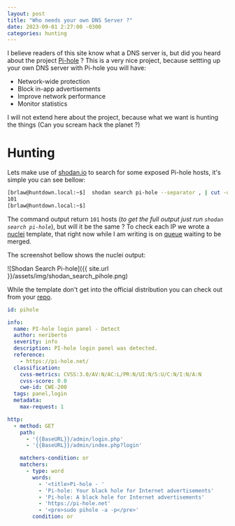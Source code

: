 ```yaml
---
layout: post
title: "Who needs your own DNS Server ?"
date: 2023-09-01 2:27:00 -0300
categories: hunting
---
```


I believe readers of this site know what a DNS server is, but did you heard about the project [Pi-hole](https://pi-hole.net/) ? This is a very nice project, because settting up your own DNS server with Pi-hole you will have:

* Network-wide protection
* Block in-app advertisements
* Improve network performance
* Monitor statistics

I will not extend here about the project, because what we want is hunting the things (Can you scream hack the planet ?)

# Hunting

Lets make use of [shodan.io](https://www.shodan.io/) to search for some exposed Pi-hole hosts, it's simple you can see bellow:

```bash
[brlaw@huntdown.local:~$]  shodan search pi-hole --separator , | cut -d, -f 1 | wc -l
101
[brlaw@huntdown.local:~$]
```

The command output return `101` hosts (*to get the full output just run `shodan search pi-hole`*), but will it be the same ? To check each IP we wrote a [nuclei](https://github.com/projectdiscovery/nuclei) template, that right now while I am writing is on [queue](https://github.com/projectdiscovery/nuclei-templates/pull/8149) waiting to be merged.

The screenshot bellow shows the nuclei output:

![Shodan Search Pi-hole]({{ site.url }}/assets/img/shodan_search_pihole.png)

While the template don't get into the official distribution you can check out from your [repo](https://github.com/neriberto/nuclei-templates/blob/feature/pihole/http/exposed-panels/pihole-login.yaml).

```yaml
id: pihole

info:
  name: PI-hole login panel - Detect
  author: neriberto
  severity: info
  description: PI-hole login panel was detected.
  reference:
    - https://pi-hole.net/
  classification:
    cvss-metrics: CVSS:3.0/AV:N/AC:L/PR:N/UI:N/S:U/C:N/I:N/A:N
    cvss-score: 0.0
    cwe-id: CWE-200
  tags: panel,login
  metadata:
    max-request: 1

http:
  - method: GET
    path:
      - '{{BaseURL}}/admin/login.php'
      - '{{BaseURL}}/admin/index.php?login'

    matchers-condition: or
    matchers:
      - type: word
        words:
          - '<title>Pi-hole - '
          - 'Pi-hole: Your black hole for Internet advertisements'
          - 'Pi-hole: A black hole for Internet advertisements'
          - 'https://pi-hole.net'
          - '<pre>sudo pihole -a -p</pre>'
        condition: or
```
